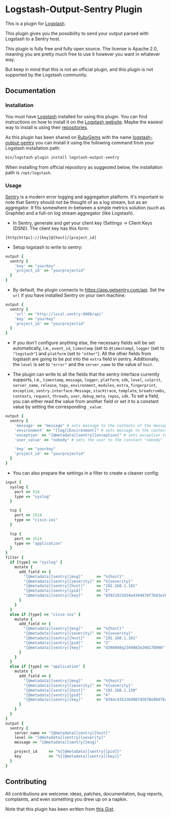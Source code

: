 # Logstash-Output-Sentry Plugin

This is a plugin for [Logstash](https://github.com/elasticsearch/logstash).

This plugin gives you the possibility to send your output parsed with Logstash to a Sentry host.

This plugin is fully free and fully open source. The license is Apache 2.0, meaning you are pretty much free to use it however you want in whatever way.

But keep in mind that this is not an official plugin, and this plugin is not supported by the Logstash community.


## Documentation

### Installation

You must have [Logstash](https://github.com/elasticsearch/logstash) installed for using this plugin. You can find instructions on how to install it on the [Logstash website](https://www.elastic.co/downloads/logstash). Maybe the easiest way to install is using their [repositories](https://www.elastic.co/guide/en/logstash/current/package-repositories.html).

As this plugin has been shared on [RubyGems](https://rubygems.org) with the name [logstash-output-sentry](https://rubygems.org/gems/logstash-output-sentry) you can install it using the following command from your Logstash installation path:

```sh
bin/logstash-plugin install logstash-output-sentry
```

When installing from official repository as suggested below, the installation path is `/opt/logstash`.

### Usage

[Sentry](https://getsentry.com/) is a modern error logging and aggregation platform.
It's important to note that Sentry should not be thought of as a log stream, but as an aggregator.
It fits somewhere in-between a simple metrics solution (such as Graphite) and a full-on log stream aggregator (like Logstash).

* In Sentry, generate and get your client key (Settings -> Client Keys (DSN)). The client key has this form:
```
[http|https]://[key]@[host]/[project_id]
```

* Setup logstash to write to sentry:
```ruby
output {
  sentry {
    'key' => "yourkey"
    'project_id' => "yourprojectid"
  }
}
```

* By default, the plugin connects to https://app.getsentry.com/api. Set the `url` if you have installed Sentry on your own machine:
```ruby
output {
  sentry {
    'url' => "http://local.sentry:9000/api"
    'key' => "yourkey"
    'project_id' => "yourprojectid"
  }
}
```

* If you don't configure anything else, the necessary fields will be set automatically, i.e., `event_id`, `timestamp` (set to `@timestamp`), `logger` (set to `"logstash"`) and `platform` (set to `"other"`). All the other fields from logstash are going to be put into the `extra` field in sentry. Additionally, the `level` is set to `"error"` and the `server_name` to the value of `host`.

* The plugin can write to all the fields that the sentry interface currently supports, i.e., `timestamp`, `message`, `logger`, `platform`, `sdk`, `level`, `culprit`, `server_name`, `release`, `tags`, `environment`, `modules`, `extra`, `fingerprint`, `exception`, `sentry.interface.Message`, `stacktrace`, `template`, `breadcrumbs`, `contexts`, `request`, `threads`, `user`, `debug_meta`, `repos`, `sdk`. To set a field, you can either read the value from another field or set it to a constant value by setting the corresponding `_value`:
```ruby
output {
  sentry {
    'message' => "message" # sets message to the contents of the message field
    'environment' => "[tag][Environment]" # sets message to the contents of the field Environment in tag
    'exception' => "[@metadata][sentry][exception]" # sets exception to the metadata field, see below for a complete example
    'user_value' => "nobody" # sets the user to the constant "nobody"

    'key' => "yourkey"
    'project_id' => "yourprojectid"
  }
}
```

* You can also prepare the settings in a filter to create a cleaner config:
```ruby
input {
  syslog {
    port => 514
    type => "syslog"
  }

  tcp {
    port => 1514
    type => "cisco-ios"
  }

  tcp {
    port => 2514
    type => "application"
  }
}
filter {
  if [type] == "syslog" {
    mutate {
      add_field => {
        "[@metadata][sentry][msg]"      => "%{host}"
        "[@metadata][sentry][severity]" => "%{severity}"
        "[@metadata][sentry][host]"     => "192.168.1.101"
        "[@metadata][sentry][pid]"      => "2"
        "[@metadata][sentry][key]"      => "d3921923d34a4344878f7b83e2061229"
      }
    }
  }
  else if [type] == "cisco-ios" {
    mutate {
      add_field => {
        "[@metadata][sentry][msg]"      => "%{host}"
        "[@metadata][sentry][severity]" => "%{severity}"
        "[@metadata][sentry][host]"     => "192.168.1.101"
        "[@metadata][sentry][pid]"      => "3"
        "[@metadata][sentry][key]"      => "d398098q2349883e206178098"
      }
    }
  }
  else if [type] == "application" {
    mutate {
      add_field => {
        "[@metadata][sentry][msg]"      => "%{host}"
        "[@metadata][sentry][severity]" => "%{severity}"
        "[@metadata][sentry][host]"     => "192.168.1.150"
        "[@metadata][sentry][pid]"      => "4"
        "[@metadata][sentry][key]"      => "d39dc435326d987d5678e98d76cf78098"
      }
    }
  }
}
output {
  sentry {
    server_name => "[@metadata][sentry][host]"
    level => "[@metadata][sentry][severity]"
    message => "[@metadata][sentry][msg]"

    project_id     => "%{[@metadata][sentry][pid]}"
    key            => "%{[@metadata][sentry][key]}"
  }
}
```

## Contributing

All contributions are welcome: ideas, patches, documentation, bug reports, complaints, and even something you drew up on a napkin.

Note that this plugin has been written from [this Gist](https://gist.github.com/clarkdave/edaab9be9eaa9bf1ee5f).
